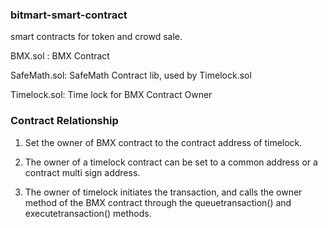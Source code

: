 ### bitmart-smart-contract
smart contracts for token and crowd sale.

BMX.sol : BMX Contract 

SafeMath.sol: SafeMath Contract lib, used by Timelock.sol

Timelock.sol: Time lock for BMX Contract Owner

### Contract Relationship
1. Set the owner of BMX contract to the contract address of timelock.

2. The owner of a timelock contract can be set to a common address or a contract multi sign address.

3. The owner of timelock initiates the transaction, and calls the owner method of the BMX contract through the queuetransaction() and executetransaction() methods.